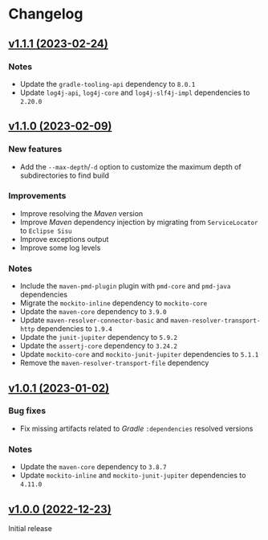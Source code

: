 # Changelog

## [v1.1.1 (2023-02-24)](https://github.com/AlexisJehan/MavenCheck/releases/tag/v1.1.1)

### Notes
- Update the `gradle-tooling-api` dependency to `8.0.1`
- Update `log4j-api`, `log4j-core` and `log4j-slf4j-impl` dependencies to `2.20.0`

## [v1.1.0 (2023-02-09)](https://github.com/AlexisJehan/MavenCheck/releases/tag/v1.1.0)

### New features
- Add the `--max-depth`/`-d` option to customize the maximum depth of subdirectories to find build

### Improvements
- Improve resolving the _Maven_ version
- Improve _Maven_ dependency injection by migrating from `ServiceLocator` to `Eclipse Sisu`
- Improve exceptions output
- Improve some log levels

### Notes
- Include the `maven-pmd-plugin` plugin with `pmd-core` and `pmd-java` dependencies
- Migrate the `mockito-inline` dependency to `mockito-core`
- Update the `maven-core` dependency to `3.9.0`
- Update `maven-resolver-connector-basic` and `maven-resolver-transport-http` dependencies to `1.9.4`
- Update the `junit-jupiter` dependency to `5.9.2`
- Update the `assertj-core` dependency to `3.24.2`
- Update `mockito-core` and `mockito-junit-jupiter` dependencies to `5.1.1`
- Remove the `maven-resolver-transport-file` dependency

## [v1.0.1 (2023-01-02)](https://github.com/AlexisJehan/MavenCheck/releases/tag/v1.0.1)

### Bug fixes
- Fix missing artifacts related to _Gradle_ `:dependencies` resolved versions

### Notes
- Update the `maven-core` dependency to `3.8.7`
- Update `mockito-inline` and `mockito-junit-jupiter` dependencies to `4.11.0`

## [v1.0.0 (2022-12-23)](https://github.com/AlexisJehan/MavenCheck/releases/tag/v1.0.0)
Initial release